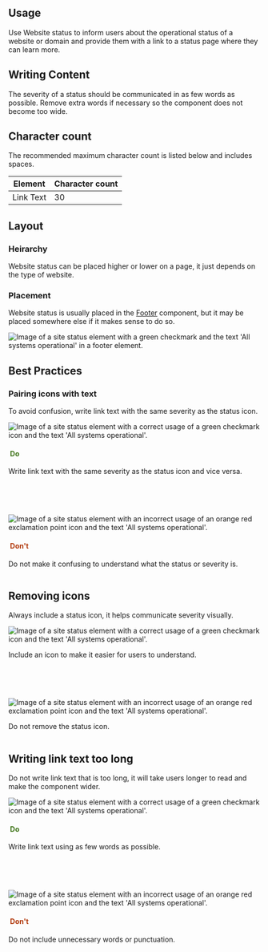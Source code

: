 <script type="module" src="{{ '/assets/javascript/elements/uxdot-best-practice.js' | url }}"></script>

<style>
  .grid {
    display: grid;
    grid-template-columns: 1fr;
    gap: var(--rh-space-4xl, 64px);
  }

  .grid .example {
    width: 100%;
  }

  .grid .example + .example {
    margin-top: unset;
    margin-block-start: unset;
  }

  .grid.icons .example {
    margin-block-end: var(--rh-space-xl, 24px);
  }

  .do {
    color: var(--rh-color-green-60, #3D7317);
  }

  .dont {
    color: var(--rh-color-red-orange-60, #B1380B)
  }

  @media (min-width: 992px) {
    .grid {
      grid-template-columns: repeat(2, 1fr);
    }
  }
</style>


## Usage

Use Website status to inform users about the operational status of a website or domain and provide them with a link to a status page where they can learn more.

## Writing Content

The severity of a status should be communicated in as few words as possible. Remove extra words if necessary so the component does not become too wide.


## Character count

The recommended maximum character count is listed below and includes spaces.

<rh-table>
  <table>
    <thead>
      <tr>
        <th scope="col" data-label="Element">Element</th>
        <th scope="col" data-label="Character count">Character count</th>
      </tr>
    </thead>
    <tbody>
    <tr>
      <td data-label="Element">Link Text</td>
      <td data-label="Character count">30</td>
    </tr>
    </tbody>
  </table>
</rh-table>

## Layout

### Heirarchy

Website status can be placed higher or lower on a page, it just depends on the type of website.

### Placement

Website status is usually placed in the [Footer](../../footer/) component, but it may be placed somewhere else if it makes sense to do so.

<uxdot-example variant="full" width-adjustment="1000px" alignment="left" no-border>
  <img src="{{ '../site-status-footer-placement.svg' | url }}" alt="Image of a site status element with a green checkmark and the text 'All systems operational' in a footer element.">
</uxdot-example>


## Best Practices

### Pairing icons with text

To avoid confusion, write link text with the same severity as the status icon.

<div class="grid icons">
  <div>
    <uxdot-example color-palette="darkest" width-adjustment="200px">
      <img src="{{ '../site-status-icons-do.svg' | url }}" alt="Image of a site status element with a correct usage of a green checkmark icon and the text 'All systems operational'.">
    </uxdot-example>
    <h4 class="do"><img src="../do.svg" alt="" /> Do</h4>
    <p>Write link text with the same severity as the status icon and vice versa.</p>
  </div>

  <div>
    <uxdot-example color-palette="darkest" width-adjustment="200px">
      <img src="{{ '../site-status-icons-dont.svg' | url }}" alt="Image of a site status element with an incorrect usage of an orange red exclamation point icon and the text 'All systems operational'.">
    </uxdot-example>
    <h4 class="dont"><img src="../dont.svg" alt="" /> Don't</h4>
    <p>Do not make it confusing to understand what the status or severity is.</p>
  </div>
</div>

## Removing icons

Always include a status icon, it helps communicate severity visually.

<div class="grid icons">
  <uxdot-best-practice variant="do">
    <uxdot-example color-palette="darkest" width-adjustment="200px" slot="image">
      <img src="{{ '../site-status-icons-do.svg' | url }}" alt="Image of a site status element with a correct usage of a green checkmark icon and the text 'All systems operational'.">
    </uxdot-example>
    <p>Include an icon to make it easier for users to understand.</p>
  </uxdot-best-practice>

  <uxdot-best-practice variant="dont">
    <uxdot-example color-palette="darkest" width-adjustment="176px" slot="image">
      <img src="{{ '../site-status-icons-dont-no-icon.svg' | url }}" alt="Image of a site status element with an incorrect usage of an orange red exclamation point icon and the text 'All systems operational'.">
    </uxdot-example>
    <p>Do not remove the status icon.</p>
  </uxdot-best-practice>
</div>

## Writing link text too long

Do not write link text that is too long, it will take users longer to read and make the component wider.

<div class="grid icons">
  <div>
    <uxdot-example color-palette="darkest" width-adjustment="200px">
      <img src="{{ '../site-status-icons-do.svg' | url }}" alt="Image of a site status element with a correct usage of a green checkmark icon and the text 'All systems operational'.">
    </uxdot-example>
    <h4 class="do"><img src="../do.svg" alt="" /> Do</h4>
    <p>Write link text using as few words as possible.</p>
  </div>

  <div>
    <uxdot-example color-palette="darkest" width-adjustment="337px">
      <img src="{{ '../site-status-icons-dont-long-text.svg' | url }}" alt="Image of a site status element with an incorrect usage of an orange red exclamation point icon and the text 'All systems operational'.">
    </uxdot-example>
    <h4 class="dont"><img src="../dont.svg" alt="" /> Don't</h4>
    <p>Do not include unnecessary words or punctuation.</p>
  </div>  
</div>

